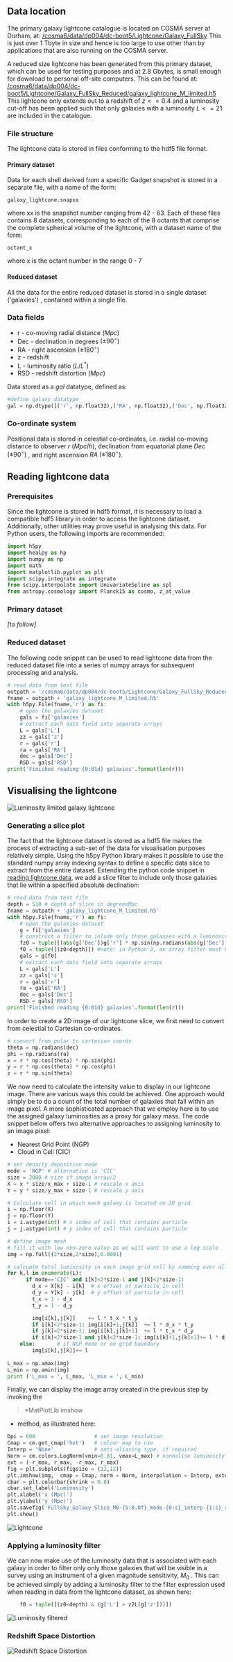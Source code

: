 ## Data location
The primary galaxy lightcone catalogue is located on COSMA server at Durham, at:
[/cosma6/data/dp004/dc-boot5/Lightcone/Galaxy_FullSky](/cosma6/data/dp004/dc-boot5/Lightcone/Galaxy_FullSky)
This is just over 1 Tbyte in size and hence is too large to use other than by applications that are also running on the COSMA server.

A reduced size lightcone has been generated from this primary dataset, which can be used for testing purposes and at 2.8 Gbytes, is small enough for download to personal off-site computers.  This can be found at:
[/cosma6/data/dp004/dc-boot5/Lightcone/Galaxy_FullSky_Reduced/galaxy_lightcone_M_limited.h5](/cosma6/data/dp004/dc-boot5/Lightcone/Galaxy_FullSky_Reduced/galaxy_lightcone_M_limited.h5)
This lightcone only extends out to a redshift of $z<=0.4$ and a luminosity cut-off has been applied such that only galaxies with a luminosity $L<= 21$ are included in the catalogue.

### File structure
The lightcone data is stored in files conforming to the hdf5 file format.
#### Primary dataset
Data for each shell derived from a specific Gadget snapshot is stored in a separate file, with a name of the form:
```
galaxy_lightcone.snapxx
```
where xx is the snapshot number ranging from 42 - 63.
Each of these files contains 8 datasets, corresponding to each of the 8 octants that comprise the complete spherical volume of the lightcone, with a dataset name of the form:
```
octant_x
```
where x is the octant number in the range 0 - 7
#### Reduced dataset
All the data for the entire reduced dataset is stored in a single dataset ('galaxies') , contained within a single file.

### Data fields
* r - co-moving radial distance $(Mpc)$
* Dec - declination in degrees $(\pm 90^\circ)$
* RA - right ascension  $(\pm 180^\circ)$
* z - redshift
* L - luminosity ratio $(L/L^*)$
* RSD - redshift distortion $(Mpc)$

Data stored as a *gal* datatype, defined as:
```python
#define galaxy datatype
gal = np.dtype([('r', np.float32),('RA', np.float32),('Dec', np.float32),('z', np.float32),('RSD', np.float32),('L', np.float32)])
```
### Co-ordinate system
Positional data is stored in celestial co-ordinates, i.e. radial co-moving distance to observer $r\;(Mpc/h)$, declination from equatorial plane $Dec\; (\pm 90^\circ)$ , and right ascension $RA\;(\pm 180^\circ)$.
## <a name="reading_lightcone"></a>Reading lightcone data
### Prerequisites
Since the lightcone is stored in hdf5 format, it is necessary to load a compatible hdf5 library in order to access the lightcone dataset.  Additionally, other utilities may prove useful in analysing this data.  For Python users, the following imports are recommended:
```python
import h5py
import healpy as hp
import numpy as np
import math
import matplotlib.pyplot as plt
import scipy.integrate as integrate
from scipy.interpolate import UnivariateSpline as spl
from astropy.cosmology import Planck15 as cosmo, z_at_value
```
### Primary dataset
*[to follow]*
### Reduced dataset

The following code snippet can be used to read lightcone data from the reduced dataset file into a series of numpy arrays for subsequent processing and analysis.
``` python
# read data from test file
outpath = '/cosma6/data/dp004/dc-boot5/Lightcone/Galaxy_FullSky_Reduced/'
fname = outpath + 'galaxy_lightcone_M_limited.h5'
with h5py.File(fname,'r') as fi:
    # open the galaxies dataset
    gals = fi['galaxies']
    # extract each data field into separate arrays
    L = gals['L']
    zz = gals['z']
    r = gals['r']
    ra = gals['RA']
    dec = gals['Dec']
    RSD = gals['RSD']
print('Finished reading {0:01d} galaxies'.format(len(r)))
```
## Visualising the lightcone
![Luminosity limited galaxy lightcone](https://github.com/rajbooth/Lightcone/raw/master/images/FullSky_Galaxy_Slice_M0-19.png)
### Generating a slice plot
The fact that the lightcone dataset is stored as a hdf5 file makes the process of extracting a sub-set of the data for visualisation purposes relatively simple.  Using the h5py Python library makes it possible to use the standard numpy array indexing syntax to define a specific data slice to extract from the entire dataset.  Extending the python code snippet in [reading lightcone data](#reading_lightcone), we add a slice filter to include only those galaxies that lie within a specified absolute declination:
```python
# read data from test file
depth = 510 # depth of slice in degreesMpc
fname = outpath + 'galaxy_lightcone_M_limited.h5'
with h5py.File(fname,'r') as fi:
    # open the galaxies dataset
    g = fi['galaxies']
    # construct a filter to inlude only those galaxies with a luminosity greater than the redshift dependent cut-off
    fz0 = tuple([(abs(g['Dec'])g['r'] * np.sin(np.radians(abs(g['Dec']))) # calculate z co-ordinate of particle
    f0 = tuple([(z0<depth)]) #note: in Python 3, an array filter must be a tuple rather than another array
    gals = g[f0]
    # extract each data field into separate arrays
    L = gals['L']
    zz = gals['z']
    r = gals['r']
    ra = gals['RA']
    dec = gals['Dec']
    RSD = gals['RSD']
print('Finished reading {0:01d} galaxies'.format(len(r)))
```
In order to create a 2D image of our lightcone slice, we first need to convert from celestial to Cartesian co-ordinates.  
```python
# convert from polar to cartesian coords
theta = np.radians(dec)
phi = np.radians(ra)
x = r * np.cos(theta) * np.sin(phi)
y = r * np.cos(theta) * np.cos(phi)
z = r * np.sin(theta)
```
We now need to calculate the intensity value to display in our lightcone image.  There are various ways this could be achieved.  One approach would simply be to do a count of the total number of galaxies that fall within an image pixel.  A more sophisticated approach that we employ here is to use the assigned galaxy luminosities as a proxy for galaxy mass.
The code snippet below offers two alternative approaches to assigning luminosity to an image pixel:
- Nearest Grid Point (NGP)
- Cloud in Cell (CIC)
```python
# set density deposition mode
mode = 'NGP' # alternative is 'CIC'
size = 2000 # size if image array/2
X = x * size/x_max + size-1 # rescale x axis
Y = y * size/y_max + size-1 # rescale y axis

# Calculate cell in which each galaxy is located on 2D grid
i = np.floor(X)
j = np.floor(Y)
i = i.astype(int) # x index of cell that contains particle
j = j.astype(int) # y index of cell that contains particle

# define image mesh
# fill it with low non-zero value as we will want to use a log scale
img = np.full((2*size,2*size),0.0001)

# calcuate total luminosity in each image grid cell by summing over all galaxies
for k,l in enumerate(L):
      if mode=='CIC' and i[k]<2*size-1 and j[k]<2*size-1:
        d_x = X[k] - i[k]  # x offset of particle in cell
        d_y = Y[k] - j[k]  # y offset of particle in cell
        t_x = 1 - d_x
        t_y = 1 - d_y

        img[i[k],j[k]]    += l * t_x * t_y
        if i[k]<2*size-1: img[i[k]+1,j[k]]  += l * d_x * t_y
        if j[k]<2*size-1: img[i[k],j[k]+1]  += l * t_x * d_y
        if i[k]<2*size-1 and j[k]<2*size-1: img[i[k]+1,j[k]+1]+= l * d_x * d_y
    else:       # if NGP mode or on grid boundary
        img[i[k],j[k]]+= l
        
L_max = np.amax(img)
L_min = np.amin(img)
print ('L_max = ', L_max, 'L_min = ', L_min)
```
Finally, we can display the image array created in the previous step by invoking the 

> *MatPlotLib imshow

* method, as illustrated here:
```python
Dpi = 600  					# set image resolution 
Cmap = cm.get_cmap('hot')	# colour map to use
Interp = 'None'				# anti-aliasing type, if required
Norm = cm.colors.LogNorm(vmin=0.01, vmax=L_max) # normalise luminosity values on log scale
ext = (-r_max, r_max, -r_max, r_max)
fig = plt.subplots(figsize = (12,12))
plt.imshow(img,  cmap = Cmap, norm = Norm, interpolation = Interp, extent = ext)
cbar = plt.colorbar(shrink = 0.8)
cbar.set_label('Luminosity')
plt.xlabel('x (Mpc)')
plt.ylabel('y (Mpc)')
plt.savefig('FullSky_Galaxy_Slice_M0-{5:0.0f}_mode-{0:s}_interp-{1:s}_res-{2:0d}_dpi-{3:0d}_cmap-{4:s}'.format(mode,Interp, size*2, Dpi, cmap_name, M0), dpi = Dpi)
plt.show()
```

![Lightcone](https://github.com/rajbooth/Lightcone/raw/master/images/FullSky_Galaxy_Slice_M0-18_mode-CIC_interp-None_res-4000_dpi-600_cmap-hot.png)

### Applying a luminosity filter
We can now make use of the luminosity data that is associated with each galaxy in order to filter only only those galaxies that will be visible in a survey using an instrument of a given magnitude sensitivity, $M_0$ .
This can be achieved simply by adding a luminosity filter to the filter expression used when reading in data from the lightcone dataset, as shown here:
```python
    f0 = tuple([(z0<depth) & (g['L'] > z2L(g['z']))])
```
![Luminosity filtered](https://github.com/rajbooth/Lightcone/raw/master/images/FullSky_Galaxy_Slice_M0-18_mode-CIC_interp-kaiser_res-4000_dpi-600_cmap-blue2_new.png)

### Redshift Space Distortion

![Redshift Space Distortion](https://github.com/rajbooth/Lightcone/raw/master/images/FullSky_Galaxy_Slice_M0-19_mode-CIC_interp-None_res-4000_dpi-600_cmap-blue2.png)
<!--stackedit_data:
eyJoaXN0b3J5IjpbLTEwNDMzNDgwODAsLTIxMzQ0NDY4NTQsMT
MwNzAzNTg1LDE1MDg3MzIxNjIsOTAwNjIzMTgzLC02NDYyMTk2
MDcsLTE1NDIyODU5MDIsLTE0ODY4NzkzOTIsMTY3MTYwNDg4LC
0xNDM1NzU2NjYxLDE5MDAyNTUwODAsMTM4NzQzMzI4MSwtMzYz
OTY1MjgxLDUyMzMwMDE2LDkwODExOTQyMCwtMTg1NjY3NjAzLC
0xODU2Njc2MDMsLTU0ODgwNjQ5Nl19
-->
